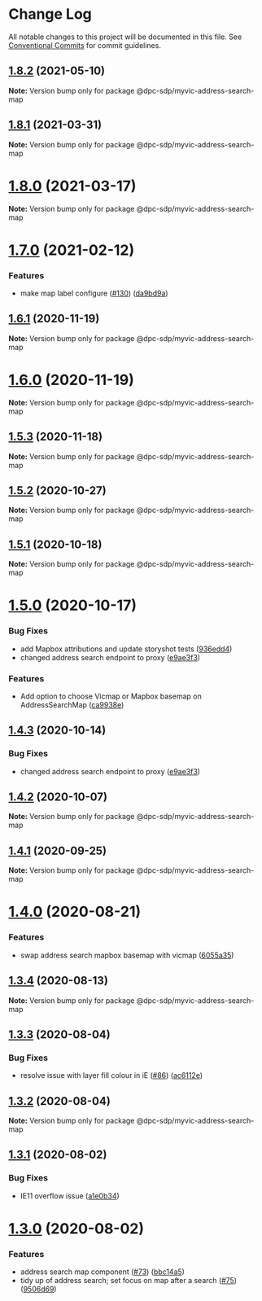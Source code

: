 # Change Log

All notable changes to this project will be documented in this file.
See [Conventional Commits](https://conventionalcommits.org) for commit guidelines.

## [1.8.2](https://github.com/dpc-sdp/myvictoria-vic-gov-au/tree/master/packages/AddressSearchMap/compare/v1.8.1...v1.8.2) (2021-05-10)

**Note:** Version bump only for package @dpc-sdp/myvic-address-search-map






## [1.8.1](https://github.com/dpc-sdp/myvictoria-vic-gov-au/tree/master/packages/AddressSearchMap/compare/v1.8.0...v1.8.1) (2021-03-31)

**Note:** Version bump only for package @dpc-sdp/myvic-address-search-map





# [1.8.0](https://github.com/dpc-sdp/myvictoria-vic-gov-au/tree/master/packages/AddressSearchMap/compare/v1.7.0...v1.8.0) (2021-03-17)

**Note:** Version bump only for package @dpc-sdp/myvic-address-search-map






# [1.7.0](https://github.com/dpc-sdp/myvictoria-vic-gov-au/tree/master/packages/AddressSearchMap/compare/v1.6.1...v1.7.0) (2021-02-12)


### Features

* make map label configure ([#130](https://github.com/dpc-sdp/myvictoria-vic-gov-au/tree/master/packages/AddressSearchMap/issues/130)) ([da9bd9a](https://github.com/dpc-sdp/myvictoria-vic-gov-au/tree/master/packages/AddressSearchMap/commit/da9bd9ae7cd4612e7e470150ec82cda5f6bdaa6a))





## [1.6.1](https://github.com/dpc-sdp/myvictoria-vic-gov-au/tree/master/packages/AddressSearchMap/compare/v1.6.0...v1.6.1) (2020-11-19)

**Note:** Version bump only for package @dpc-sdp/myvic-address-search-map





# [1.6.0](https://github.com/dpc-sdp/myvictoria-vic-gov-au/tree/master/packages/AddressSearchMap/compare/v1.5.3...v1.6.0) (2020-11-19)

**Note:** Version bump only for package @dpc-sdp/myvic-address-search-map





## [1.5.3](https://github.com/dpc-sdp/myvictoria-vic-gov-au/tree/master/packages/AddressSearchMap/compare/v1.5.1...v1.5.3) (2020-11-18)

**Note:** Version bump only for package @dpc-sdp/myvic-address-search-map





## [1.5.2](https://github.com/dpc-sdp/myvictoria-vic-gov-au/tree/master/packages/AddressSearchMap/compare/v1.5.1...v1.5.2) (2020-10-27)

**Note:** Version bump only for package @dpc-sdp/myvic-address-search-map





## [1.5.1](https://github.com/dpc-sdp/myvictoria-vic-gov-au/tree/master/packages/AddressSearchMap/compare/v1.5.0...v1.5.1) (2020-10-18)

**Note:** Version bump only for package @dpc-sdp/myvic-address-search-map





# [1.5.0](https://github.com/dpc-sdp/myvictoria-vic-gov-au/tree/master/packages/AddressSearchMap/compare/v1.4.2...v1.5.0) (2020-10-17)


### Bug Fixes

* add Mapbox attributions and update storyshot tests ([936edd4](https://github.com/dpc-sdp/myvictoria-vic-gov-au/tree/master/packages/AddressSearchMap/commit/936edd4870cc61c6387e8837b311e1894697fd63))
* changed address search endpoint to proxy ([e9ae3f3](https://github.com/dpc-sdp/myvictoria-vic-gov-au/tree/master/packages/AddressSearchMap/commit/e9ae3f30ac6fa25a2c893f9b27652def1fa8f737))


### Features

* Add option to choose Vicmap or Mapbox basemap on AddressSearchMap ([ca9938e](https://github.com/dpc-sdp/myvictoria-vic-gov-au/tree/master/packages/AddressSearchMap/commit/ca9938e760e8ed22754cd609a4955c176bf05764))





## [1.4.3](https://github.com/dpc-sdp/myvictoria-vic-gov-au/tree/master/packages/AddressSearchMap/compare/v1.4.2...v1.4.3) (2020-10-14)


### Bug Fixes

* changed address search endpoint to proxy ([e9ae3f3](https://github.com/dpc-sdp/myvictoria-vic-gov-au/tree/master/packages/AddressSearchMap/commit/e9ae3f30ac6fa25a2c893f9b27652def1fa8f737))





## [1.4.2](https://github.com/dpc-sdp/myvictoria-vic-gov-au/tree/master/packages/AddressSearchMap/compare/v1.4.0...v1.4.2) (2020-10-07)

**Note:** Version bump only for package @dpc-sdp/myvic-address-search-map





## [1.4.1](https://github.com/dpc-sdp/myvictoria-vic-gov-au/tree/master/packages/AddressSearchMap/compare/v1.4.0...v1.4.1) (2020-09-25)

**Note:** Version bump only for package @dpc-sdp/myvic-address-search-map






# [1.4.0](https://github.com/dpc-sdp/myvictoria-vic-gov-au/tree/master/packages/AddressSearchMap/compare/v1.3.4...v1.4.0) (2020-08-21)


### Features

* swap address search mapbox basemap with vicmap ([6055a35](https://github.com/dpc-sdp/myvictoria-vic-gov-au/tree/master/packages/AddressSearchMap/commit/6055a35b5dd467f0a238d0024ed093dfc00cafa9))






## [1.3.4](https://github.com/dpc-sdp/myvictoria-vic-gov-au/tree/master/packages/AddressSearchMap/compare/v1.3.3...v1.3.4) (2020-08-13)

**Note:** Version bump only for package @dpc-sdp/myvic-address-search-map






## [1.3.3](https://github.com/dpc-sdp/myvictoria-vic-gov-au/tree/master/packages/AddressSearchMap/compare/v1.3.2...v1.3.3) (2020-08-04)


### Bug Fixes

* resolve issue with layer fill colour in iE ([#86](https://github.com/dpc-sdp/myvictoria-vic-gov-au/tree/master/packages/AddressSearchMap/issues/86)) ([ac6112e](https://github.com/dpc-sdp/myvictoria-vic-gov-au/tree/master/packages/AddressSearchMap/commit/ac6112eb6916c94cec057057d84caf142efc284c))





## [1.3.2](https://github.com/dpc-sdp/myvictoria-vic-gov-au/tree/master/packages/AddressSearchMap/compare/v1.3.1...v1.3.2) (2020-08-04)

**Note:** Version bump only for package @dpc-sdp/myvic-address-search-map





## [1.3.1](https://github.com/dpc-sdp/myvictoria-vic-gov-au/tree/master/packages/AddressSearchMap/compare/v1.3.0...v1.3.1) (2020-08-02)


### Bug Fixes

* IE11 overflow issue ([a1e0b34](https://github.com/dpc-sdp/myvictoria-vic-gov-au/tree/master/packages/AddressSearchMap/commit/a1e0b340919467c43db3501e4dae1bd5a2a36f1d))





# [1.3.0](https://github.com/dpc-sdp/myvictoria-vic-gov-au/tree/master/packages/AddressSearchMap/compare/v1.1.3...v1.3.0) (2020-08-02)


### Features

* address search map component ([#73](https://github.com/dpc-sdp/myvictoria-vic-gov-au/tree/master/packages/AddressSearchMap/issues/73)) ([bbc14a5](https://github.com/dpc-sdp/myvictoria-vic-gov-au/tree/master/packages/AddressSearchMap/commit/bbc14a5b569cf8e7b2b4c1c606ba3125529189fb))
* tidy up of address search; set focus on map after a search ([#75](https://github.com/dpc-sdp/myvictoria-vic-gov-au/tree/master/packages/AddressSearchMap/issues/75)) ([9506d69](https://github.com/dpc-sdp/myvictoria-vic-gov-au/tree/master/packages/AddressSearchMap/commit/9506d6948f7d620fe45f01fcf5da7a7ef9e935c3))

